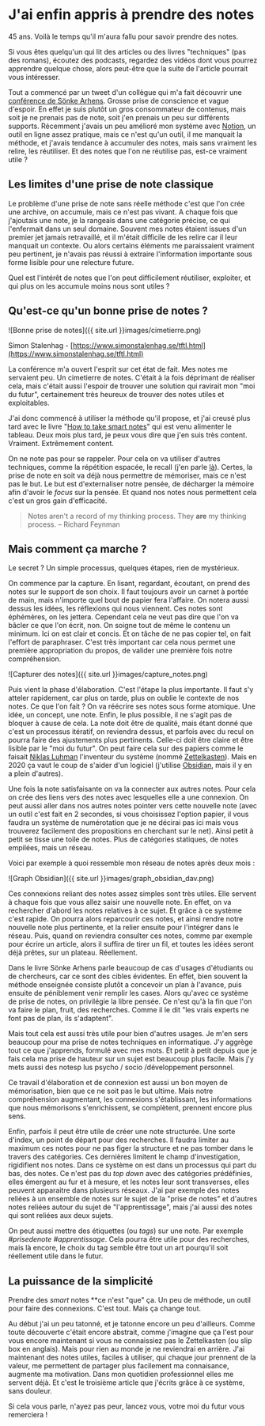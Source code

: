 # J'ai enfin appris à prendre des notes

45 ans. Voilà le temps qu'il m'aura fallu pour savoir prendre des notes. 

Si vous êtes quelqu'un qui lit des articles ou des livres "techniques" (pas des romans), écoutez des podcasts, regardez des vidéos dont vous pourrez apprendre quelque chose, alors peut-être que la suite de l'article pourrait vous intéresser.

Tout a commencé par un tweet d'un collègue qui m'a fait découvrir une [conférence de Sönke Arhens](https://www.youtube.com/watch?v=nPOI4f7yCag). Grosse prise de conscience et vague d'espoir.  En effet je suis plutôt un gros consommateur de contenus, mais soit je ne prenais pas de note, soit j'en prenais un peu sur différents supports. Récemment j'avais un peu amélioré mon système avec [Notion](http://notion.so), un outil en ligne assez pratique, mais ce n'est qu'un outil, il me manquait la méthode, et j'avais tendance à accumuler des notes, mais sans vraiment les relire, les réutiliser. Et des notes que l'on ne réutilise pas, est-ce vraiment utile ? 

## Les limites d'une prise de note classique

Le problème d'une prise de note sans réelle méthode c'est que l'on crée une archive, on accumule, mais ce n'est pas vivant. A chaque fois que j'ajoutais une note, je la rangeais dans une catégorie précise, ce qui l'enfermait dans un seul domaine. Souvent mes notes étaient issues d'un premier jet jamais retravaillé, et il m'était difficile de les relire car il leur manquait un contexte. Ou alors certains éléments me paraissaient vraiment peu pertinent, je n'avais pas réussi à extraire l'information importante sous forme lisible pour une relecture future. 

Quel est l'intérêt de notes que l'on peut difficilement réutiliser, exploiter, et qui plus on les accumule moins nous sont utiles ? 

## Qu'est-ce qu'un bonne prise de notes ?

![Bonne prise de notes]({{ site.url }}images/cimetierre.png)

Simon Stalenhag - [https://www.simonstalenhag.se/tftl.html](https://www.simonstalenhag.se/tftl.html)

La conférence m'a ouvert l'esprit sur cet état de fait. Mes notes me servaient peu. Un cimetierre de notes. C'était à la fois déprimant de réaliser cela, mais c'était aussi l'espoir de trouver une solution qui ravirait mon "moi du futur", certainement très heureux de trouver des notes utiles et exploitables. 

J'ai donc commencé à utiliser la méthode qu'il propose, et j'ai creusé plus tard avec le livre "[How to take smart notes](https://www.amazon.com/How-Take-Smart-Notes-Nonfiction/dp/1542866502)" qui est venu alimenter le tableau. Deux mois plus tard, je peux vous dire que j'en suis très content. Vraiment. Extrêmement content. 

On ne note pas pour se rappeler. Pour cela on va utiliser d'autres techniques, comme la répétition espacée, le recall (j'en parle [là](http://fego.github.io/2020/09/27/Apprendre-%C3%A0-apprendre.html)). Certes, la prise de note en soit va déjà nous permettre de mémoriser, mais ce n'est pas le but. Le but est d'externaliser notre pensée, de décharger la mémoire afin d'avoir le *focus* sur la pensée. Et quand nos notes nous permettent cela c'est un gros gain d'efficacité. 

> Notes aren't a record of my thinking process. They **are** my thinking process.
– Richard Feynman

## Mais comment ça marche ?

Le secret ? Un simple processus, quelques étapes, rien de mystérieux. 

On commence par la capture. En lisant, regardant, écoutant, on prend des notes sur le support de son choix. Il faut toujours avoir un carnet à portée de main, mais n'importe quel bout de papier fera l'affaire. On notera aussi dessus les idées, les réflexions qui nous viennent. Ces notes sont éphémères, on les jettera. Cependant cela ne veut pas dire que l'on va bâcler ce que l'on écrit, non. On soigne tout de même le contenu un minimum. Ici on est clair et concis. Et on tâche de ne pas copier tel, on fait l'effort de paraphraser. C'est très important car cela nous permet une première appropriation du propos, de valider une première fois notre compréhension.

![Capturer des notes]({{ site.url }}images/capture_notes.png)

Puis vient la phase d'élaboration. C'est l'étape la plus importante. Il faut s'y atteler rapidement, car plus on tarde, plus on oublie le contexte de nos notes. Ce que l'on fait ? On va réécrire ses notes sous forme atomique. Une idée, un concept, une note. Enfin, le plus possible, il ne s'agit pas de bloquer à cause de cela. La note doit être de qualité, mais étant donné que c'est un processus itératif, on reviendra dessus, et parfois avec du recul on pourra faire des ajustements plus pertinents.   Celle-ci doit être claire et être lisible par le "moi du futur". On peut faire cela sur des papiers comme le faisait [Niklas Luhman](https://fr.wikipedia.org/wiki/Niklas_Luhmann) l'inventeur du système (nommé [Zettelkasten](https://en.wikipedia.org/wiki/Zettelkasten)). Mais en 2020 ça vaut le coup de s'aider d'un logiciel (j'utilise [Obsidian](https://obsidian.md/), mais il y en a plein d'autres). 

Une fois la note satisfaisante on va la connecter aux autres notes. Pour cela on crée des liens vers des notes avec lesquelles elle a une connexion. On peut aussi aller dans nos autres notes pointer vers cette nouvelle note (avec un outil c'est fait en 2 secondes, si vous choisissez l'option papier, il vous faudra un système de numérotation que je ne décirai pas ici mais vous trouverez facilement des propositions en cherchant sur le net). Ainsi petit à petit se tisse une toile de notes. Plus de catégories statiques, de notes empilées, mais un réseau.

Voici par exemple à quoi ressemble mon réseau de notes après deux mois : 

![Graph Obsidian]({{ site.url }}images/graph_obsidian_dav.png)

Ces connexions reliant des notes assez simples sont très utiles. Elle servent à chaque fois que vous allez saisir une nouvelle note. En effet, on va rechercher d'abord les notes relatives à ce sujet. Et grâce à ce système c'est rapide. On pourra alors reparcourir ces notes, et ainsi rendre notre nouvelle note plus pertinente, et la relier ensuite pour l'intégrer dans le réseau. Puis, quand on reviendra consulter ces notes, comme par exemple pour écrire un article, alors il suffira de tirer un fil, et toutes les idées seront déjà prêtes, sur un plateau. Réellement. 

Dans le livre Sönke Arhens parle beaucoup de cas d'usages d'étudiants ou de chercheurs, car ce sont des cibles évidentes. En effet, bien souvent la méthode enseignée consiste plutôt a concevoir un plan à l'avance, puis ensuite de péniblement venir remplir les cases. Alors qu'avec ce système de prise de notes, on privilégie la libre pensée. Ce n'est qu'à la fin que l'on va faire le plan, fruit, des recherches. Comme il le dit "les vrais experts ne font pas de plan, ils s'adaptent". 

Mais tout cela est aussi très utile pour bien d'autres usages. Je m'en sers beaucoup pour ma prise de notes techniques en informatique. J'y aggrège tout ce que j'apprends, formulé avec mes mots. Et petit à petit depuis que je fais cela ma prise de hauteur sur un sujet est beaucoup plus facile. Mais j'y mets aussi des notesp lus psycho / socio /développement personnel. 

Ce travail d'élaboration et de connexion est aussi un bon moyen de mémorisation, bien que ce ne soit pas le but ultime. Mais notre compréhension augmentant, les connexions s'établissant, les informations que nous mémorisons s'enrichissent, se complètent, prennent encore plus sens. 

Enfin, parfois il peut être utile de créer une note structurée. Une sorte d'index, un point de départ pour des recherches. Il faudra limiter au maximum ces notes pour ne pas figer la structure et ne pas tomber dans le travers des catégories. Ces dernières limitent le champ d'investigation, rigidifient nos notes. Dans ce système on est dans un processus qui part du bas, des notes. Ce n'est pas du *top down* avec des catégories prédéfinies, elles émergent au fur et à mesure, et les notes leur sont transverses, elles peuvent apparaitre dans plusieurs réseaux. J'ai par exemple des notes reliées à un ensemble de notes sur le sujet de la "prise de notes" et d'autres notes reliées autour du sujet de "l'apprentissage", mais j'ai aussi des notes qui sont reliées aux deux sujets. 

On peut aussi mettre des étiquettes (ou *tags*) sur une note. Par exemple *#prisedenote #apprentissage*. Cela pourra être utile pour des recherches, mais là encore, le choix du tag semble être tout un art pourqu'il soit réellement utile dans le futur. 

## La puissance de la simplicité

Prendre des *smart* notes **ce n'est "que" ça. Un peu de méthode, un outil pour faire des connexions. C'est tout. Mais ça change tout. 

Au début j'ai un peu tatonné, et je tatonne encore un peu d'ailleurs. Comme toute découverte c'était encore abstrait, comme j'imagine que ça l'est pour vous encore maintenant si vous ne connaissiez pas le Zettelkasten (ou slip box en anglais). Mais pour rien au monde je ne reviendrai en arrière. J'ai maintenant des notes utiles, faciles à utiliser, qui chaque jour prennent de la valeur, me permettent de partager plus facilement ma connaisance, augmente ma motivation. Dans mon quotidien professionnel elles me servent déjà. Et c'est le troisième article que j'écrits grâce à ce système, sans douleur. 

Si cela vous parle, n'ayez pas peur, lancez vous, votre moi du futur vous remerciera !
